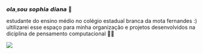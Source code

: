  𝙤𝙡𝙖,𝙨𝙤𝙪 𝙨𝙤𝙥𝙝𝙞𝙖 𝙙𝙞𝙖𝙣𝙖 💋
   
 estudante do ensino médio no colégio estadual branca da mota fernandes :)                                                                                                  
ultilizarei esse espaço para minha organização e projetos desenvolvidos na
diciplina de pensamento computacional 👩‍💻



![](https://media.tenor.com/Pni1r5CHRuMAAAAC/beijo-do-macaco-macaco.gif)
